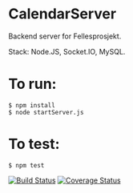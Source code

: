 # CalendarServer
Backend server for Fellesprosjekt. 

Stack: Node.JS, Socket.IO, MySQL.

# To run:
    $ npm install
    $ node startServer.js


# To test:
    $ npm test

[![Build Status](https://travis-ci.org/ph3b/CalendarServer.svg?branch=master)](https://travis-ci.org/ph3b/CalendarServer)
[![Coverage Status](https://coveralls.io/repos/ph3b/CalendarServer/badge.svg?branch=master)](https://coveralls.io/r/ph3b/CalendarServer?branch=master)
